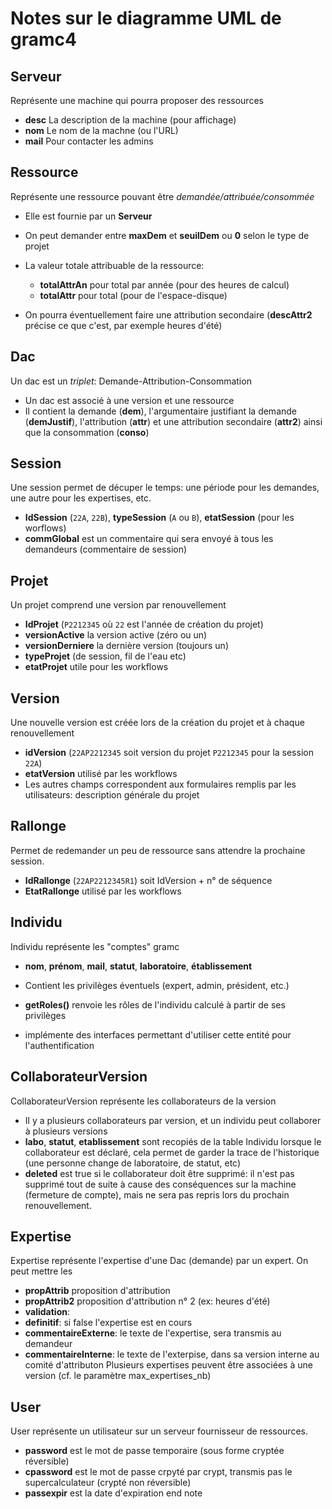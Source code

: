 # Notes sur le diagramme UML de gramc4

## Serveur

Représente une machine qui pourra proposer des ressources

* **desc** La description de la machine (pour affichage)
* **nom** Le nom de la machne (ou l'URL)
* **mail** Pour contacter les admins

## Ressource

Représente une ressource pouvant être *demandée/attribuée/consommée*

* Elle est fournie par un **Serveur**
* On peut demander entre **maxDem** et **seuilDem** ou **0** selon le type de projet
* La valeur totale attribuable de la ressource:
  * **totalAttrAn** pour total par année (pour des heures de calcul)
  * **totalAttr** pour total (pour de l'espace-disque)

* On pourra éventuellement faire une attribution secondaire
  (**descAttr2** précise ce que c'est, par exemple heures d'été)

## Dac

Un dac est un *triplet*: Demande-Attribution-Consommation

* Un dac est associé à une version et une ressource
* Il contient la demande (**dem**), l'argumentaire justifiant la demande (**demJustif**),
  l'attribution (**attr**) et une attribution secondaire (**attr2**) ainsi que la consommation (**conso**)

## Session

Une session permet de décuper le temps: une période pour les demandes, une autre pour les expertises, etc.

* **IdSession** (`22A`, `22B`), **typeSession** (`A` ou `B`), **etatSession** (pour les worflows)
* **commGlobal** est un commentaire qui sera envoyé à tous les demandeurs (commentaire de session)

## Projet

Un projet comprend une version par renouvellement

* **IdProjet** (`P2212345` où `22` est l'année de création du projet)
* **versionActive** la version active (zéro ou un) 
* **versionDerniere** la dernière version (toujours un)
* **typeProjet** (de session, fil de l'eau etc)
* **etatProjet** utile pour les workflows

## Version

 Une nouvelle version est créée lors de la création du projet et à chaque renouvellement

* **idVersion** (`22AP2212345` soit version du projet `P2212345` pour la session `22A`)
* **etatVersion** utilisé par les workflows
* Les autres champs correspondent aux formulaires remplis par les utilisateurs: description générale du projet

## Rallonge

Permet de redemander un peu de ressource sans attendre la prochaine session.

- **IdRallonge** (`22AP2212345R1`) soit IdVersion + n° de séquence
- **EtatRallonge** utilisé par les workflows

## Individu

Individu représente les "comptes" gramc

* **nom**, **prénom**, **mail**, **statut**, **laboratoire**, **établissement**
* Contient les privilèges éventuels (expert, admin, président, etc.)
* **getRoles()** renvoie les rôles de l'individu calculé à partir de ses privilèges

* implémente des interfaces permettant d'utiliser cette entité pour l'authentification

## CollaborateurVersion

CollaborateurVersion représente les collaborateurs de la version

* Il y a plusieurs collaborateurs par version, et un individu peut collaborer à plusieurs versions
* **labo**, **statut**, **etablissement** sont recopiés de la table Individu lorsque le collaborateur est déclaré, cela permet de garder la trace de l'historique (une personne change de laboratoire, de statut, etc)
* **deleted** est true si le collaborateur doit être supprimé: il n'est pas supprimé tout de suite à cause des conséquences sur la machine (fermeture de compte), mais ne sera pas repris lors du prochain renouvellement.

## Expertise

Expertise représente l'expertise d'une Dac (demande) par un expert. On peut mettre les 

* **propAttrib** proposition d'attribution
* **propAttrib2** proposition d'attribution n° 2 (ex: heures d'été)
* **validation**: 
* **definitif**: si false l'expertise est en cours
* **commentaireExterne**: le texte de l'expertise, sera transmis au demandeur
* **commentaireInterne**: le texte de l'exterpise, dans sa version interne au comité d'attributon
Plusieurs expertises peuvent être associées à une version
(cf. le paramètre max_expertises_nb)

## User

User représente un utilisateur sur un serveur fournisseur de ressources.

* **password** est le mot de passe temporaire (sous forme cryptée réversible)
* **cpassword** est le mot de passe crpyté par crypt, transmis pas le supercalculateur (crypté non réversible)
* **passexpir** est la date d'expiration
end note

